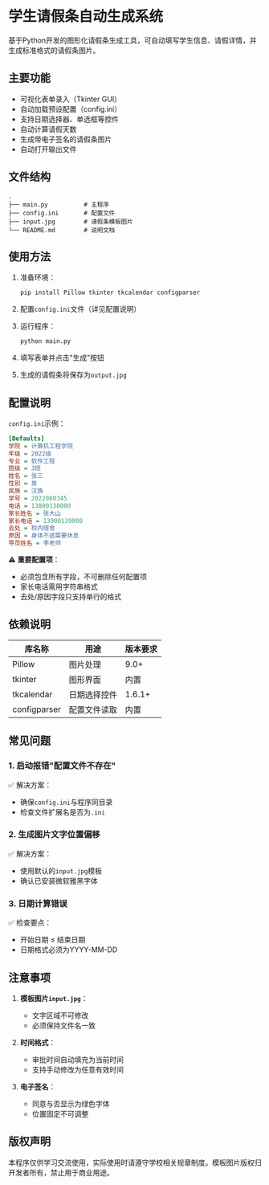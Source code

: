 # 学生请假条自动生成系统

基于Python开发的图形化请假条生成工具，可自动填写学生信息、请假详情，并生成标准格式的请假条图片。

## 主要功能

- 可视化表单录入（Tkinter GUI）
- 自动加载预设配置（config.ini）
- 支持日期选择器、单选框等控件
- 自动计算请假天数
- 生成带电子签名的请假条图片
- 自动打开输出文件

## 文件结构

```
.
├── main.py          # 主程序
├── config.ini       # 配置文件
├── input.jpg        # 请假条模板图片
└── README.md        # 说明文档
```

## 使用方法

1. 准备环境：
   ```bash
   pip install Pillow tkinter tkcalendar configparser
   ```

2. 配置`config.ini`文件（详见配置说明）

3. 运行程序：
   ```bash
   python main.py
   ```

4. 填写表单并点击"生成"按钮

5. 生成的请假条将保存为`output.jpg`

## 配置说明

`config.ini`示例：
```ini
[Defaults]
学院 = 计算机工程学院
年级 = 2022级
专业 = 软件工程
班级 = 3班
姓名 = 张三
性别 = 男
民族 = 汉族
学号 = 2022080345
电话 = 13800138000
家长姓名 = 张大山
家长电话 = 13900139000
去处 = 校内宿舍
原因 = 身体不适需要休息
导员姓名 = 李老师
```

⚠️ **重要配置项**：
- 必须包含所有字段，不可删除任何配置项
- 家长电话需用字符串格式
- 去处/原因字段只支持单行的格式

## 依赖说明

| 库名称       | 用途                | 版本要求   |
|------------|-------------------|--------|
| Pillow     | 图片处理              | 9.0+   |
| tkinter    | 图形界面              | 内置     |
| tkcalendar | 日期选择控件            | 1.6.1+ |
| configparser | 配置文件读取           | 内置     |

## 常见问题

### 1. 启动报错"配置文件不存在"
✅ 解决方案：
- 确保`config.ini`与程序同目录
- 检查文件扩展名是否为`.ini`

### 2. 生成图片文字位置偏移
✅ 解决方案：
- 使用默认的`input.jpg`模板
- 确认已安装微软雅黑字体

### 3. 日期计算错误
✅ 检查要点：
- 开始日期 ≤ 结束日期
- 日期格式必须为YYYY-MM-DD

## 注意事项

1. **模板图片`input.jpg`**：
   - 文字区域不可修改
   - 必须保持文件名一致

2. **时间格式**：
   - 审批时间自动填充为当前时间
   - 支持手动修改为任意有效时间

3. **电子签名**：
   - 同意与否显示为绿色字体
   - 位置固定不可调整

## 版权声明

本程序仅供学习交流使用，实际使用时请遵守学校相关规章制度。模板图片版权归开发者所有，禁止用于商业用途。
